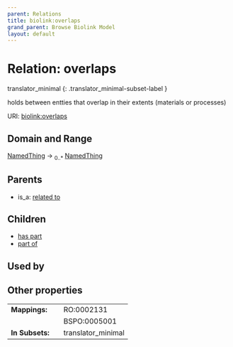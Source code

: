 ```yaml
---
parent: Relations
title: biolink:overlaps
grand_parent: Browse Biolink Model
layout: default
---
```


# Relation: overlaps

translator_minimal
{: .translator_minimal-subset-label }


holds between entties that overlap in their extents (materials or processes)

URI: [biolink:overlaps](https://w3id.org/biolink/vocab/overlaps)

## Domain and Range

[NamedThing](NamedThing.md) ->  <sub>0..*</sub> [NamedThing](NamedThing.md)

## Parents

 *  is_a: [related to](related_to.md)

## Children

 *  [has part](has_part.md)
 *  [part of](part_of.md)

## Used by


## Other properties

|  |  |  |
| --- | --- | --- |
| **Mappings:** | | RO:0002131 |
|  | | BSPO:0005001 |
| **In Subsets:** | | translator_minimal |

